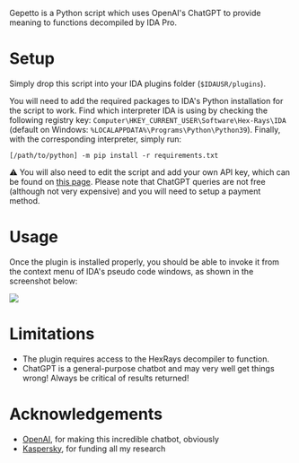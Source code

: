 Gepetto is a Python script which uses OpenAI's ChatGPT to provide meaning to functions decompiled by IDA Pro.

# Setup

Simply drop this script into your IDA plugins folder (`$IDAUSR/plugins`).

You will need to add the required packages to IDA's Python installation for the script to work.
Find which interpreter IDA is using by checking the following registry key: 
`Computer\HKEY_CURRENT_USER\Software\Hex-Rays\IDA` (default on Windows: `%LOCALAPPDATA%\Programs\Python\Python39`).
Finally, with the corresponding interpreter, simply run: 

```
[/path/to/python] -m pip install -r requirements.txt
```

⚠️ You will also need to edit the script and add your own API key, which can be found on [this page](https://beta.openai.com/account/api-keys).
Please note that ChatGPT queries are not free (although not very expensive) and you will need to setup a payment method.

# Usage

Once the plugin is installed properly, you should be able to invoke it from the context menu of IDA's pseudo code windows, as shown in the screenshot below:

![](https://github.com/JusticeRage/Gepetto/blob/main/readme/usage.png?raw=true)

# Limitations

- The plugin requires access to the HexRays decompiler to function.
- ChatGPT is a general-purpose chatbot and may very well get things wrong! Always be critical of results returned!

# Acknowledgements

- [OpenAI](https://openai.com), for making this incredible chatbot, obviously
- [Kaspersky](https://kaspersky.com), for funding all my research
